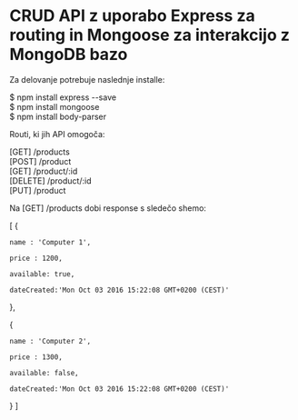 # CRUD API z uporabo Express za routing in Mongoose za interakcijo z MongoDB bazo

Za delovanje potrebuje naslednje installe:

$ npm install express --save  
$ npm install mongoose  
$ npm install body-parser  


Routi, ki jih API omogoča:

[GET] /products  
[POST] /product  
[GET] /product/:id  
[DELETE] /product/:id  
[PUT] /product  
  

Na  [GET] /products  dobi response s sledečo shemo:

[
  {
  
    name : 'Computer 1',

    price : 1200,

    available: true,

    dateCreated:'Mon Oct 03 2016 15:22:08 GMT+0200 (CEST)'

  },

  {
  
    name : 'Computer 2',

    price : 1300,

    available: false,

    dateCreated:'Mon Oct 03 2016 15:22:08 GMT+0200 (CEST)'

  }
]
